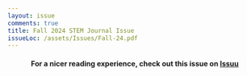 ```yaml
---
layout: issue
comments: true
title: Fall 2024 STEM Journal Issue
issueLoc: /assets/Issues/Fall-24.pdf
---
```


<h4 style="text-align:center"> For a nicer reading experience, check out this issue on <a href="https://issuu.com/staplesstemjournal/docs/fall_2024_stem_journal"> Issuu </a>
</h4>

<br>
